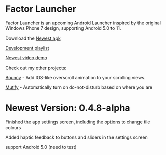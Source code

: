 # Factor Launcher

Factor Launcher is an upcoming Android Launcher inspired by the original Windows Phone 7 design, supporting Android 5.0 to 11.

Download the [Newest apk](https://github.com/Valkriaine/Factor_Launcher_Reboot/releases/download/0.4.8-alpha/debug-v0.4.8.apk)

[Development playlist](https://youtube.com/playlist?list=PLr2SUHRsQtUdnRM6PRxuPIfK48T5HyNsX)

[Newest video demo](https://youtu.be/Pp7dxoL-XT8)


Check out my other projects:

[Bouncy](https://github.com/Valkriaine/bouncy) - Add IOS-like overscroll animation to your scrolling views.

[Mutify](https://github.com/Valkriaine/Mutify) - Automatically turn on do-not-disturb based on where you are


# Newest Version: 0.4.8-alpha

Finished the app settings screen, including the options to change tile colours

Added haptic feedback to buttons and sliders in the settings screen

support Android 5.0 (need to test)
